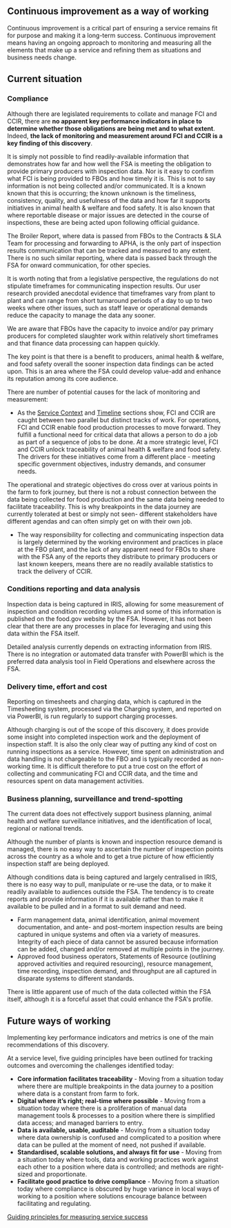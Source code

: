 ## Continuous improvement as a way of working

Continuous improvement is a critical part of ensuring a service remains fit for purpose and making it a long-term success. Continuous improvement means having an ongoing approach to monitoring and measuring all the elements that make up a service and refining them as situations and business needs change.

## Current situation
### Compliance
Although there are legislated requirements to collate and manage FCI and CCIR, there are **no apparent key performance indicators in place to determine whether those obligations are being met and to what extent**. Indeed, **the lack of monitoring and measurement around FCI and CCIR is a key finding of this discovery**. 

It is simply not possible to find readily-available information that demonstrates how far and how well the FSA is meeting the obligation to provide primary producers with inspection data. Nor is it easy to confirm what FCI is being provided to FBOs and how timely it is. This is not to say information is not being collected and/or communicated. It is a known known that this is occurring; the known unknown is the timeliness, consistency, quality, and usefulness of the data and how far it supports initiatives in animal health & welfare and food safety. It is also known that where reportable disease or major issues are detected in the course of inspections, these are being acted upon following official guidance.

The Broiler Report, where data is passed from FBOs to the Contracts & SLA Team for processing and forwarding to APHA, is the only part of inspection results communication that can be tracked and measured to any extent. There is no such similar reporting, where data is passed back through the FSA for onward communication, for other species.

It is worth noting that from a legislative perspective, the regulations do not stipulate timeframes for communicating inspection results. Our user research provided anecdotal evidence that timeframes vary from plant to plant and can range from short turnaround periods of a day to up to two weeks where other issues, such as staff leave or operational demands reduce the capacity to manage the data any sooner. 

We are aware that FBOs have the capacity to invoice and/or pay primary producers for completed slaughter work within relatively short timeframes and that finance data processing can happen quickly.

The key point is that there is a benefit to producers, animal health & welfare, and food safety overall the sooner inspection data findings can be acted upon. This is an area where the FSA could develop value-add and enhance its reputation among its core audience.

There are number of potential causes for the lack of monitoring and measurement:
* As the [Service Context](https://github.com/notbinary/fsa-fci-ccir/wiki/service-context) and [Timeline](https://github.com/notbinary/fsa-fci-ccir/wiki/service-timeline) sections show, FCI and CCIR are caught between two parallel but distinct tracks of work. For operations, FCI and CCIR enable food production processes to move forward. They fulfill a functional need for critical data that allows a person to do a job as part of a sequence of jobs to be done. At a more strategic level, FCI and CCIR unlock traceability of animal health & welfare and food safety. The drivers for these initiatives come from a different place - meeting specific government objectives, industry demands, and consumer needs. 

The operational and strategic objectives do cross over at various points in the farm to fork journey, but there is not a robust connection between the data being collected for food production and the same data being needed to facilitate traceability. This is why breakpoints in the data journey are currently tolerated at best or simply not seen- different stakeholders have different agendas and can often simply get on with their own job.

* The way responsibility for collecting and communicating inspection data is largely determined by the working environment and practices in place at the FBO plant, and the lack of any apparent need for FBOs to share with the FSA any of the reports they distribute to primary producers or last known keepers, means there are no readily available statistics to track the delivery of CCIR.

### Conditions reporting and data analysis
Inspection data is being captured in IRIS, allowing for some measurement of inspection and condition recording volumes and some of this information is published on the food.gov website by the FSA. However, it has not been clear that there are any processes in place for leveraging and using this data within the FSA itself.

Detailed analysis currently depends on extracting information from IRIS. There is no integration or automated data transfer with PowerBI which is the preferred data analysis tool in Field Operations and elsewhere across the FSA. 

### Delivery time, effort and cost
Reporting on timesheets and charging data, which is captured in the Timesheeting system, processed via the Charging system, and reported on via PowerBI, is run regularly to support charging processes. 

Although charging is out of the scope of this discovery, it does provide some insight into completed inspection work and the deployment of inspection staff. It is also the only clear way of putting any kind of cost on running inspections as a service. However, time spent on administration and data handling is not chargeable to the FBO and is typically recorded as non-working time. It is difficult therefore to put a true cost on the effort of collecting and communicating FCI and CCIR data, and the time and resources spent on data management activities. 

### Business planning, surveillance and trend-spotting
The current data does not effectively support business planning, animal health and welfare surveillance initiatives, and the identification of local, regional or national trends. 

Although the number of plants is known and inspection resource demand is managed, there is no easy way to ascertain the number of inspection points across the country as a whole and to get a true picture of how efficiently inspection staff are being deployed. 

Although conditions data is being captured and largely centralised in IRIS, there is no easy way to pull, manipulate or re-use the data, or to make it readily available to audiences outside the FSA. The tendency is to create reports and provide information if it is available rather than to make it available to be pulled and in a format to suit demand and need. 

* Farm management data, animal identification, animal movement documentation, and ante- and post-mortem inspection results are being captured in unique systems and often via a variety of measures. Integrity of each piece of data cannot be assured because information can be added, changed and/or removed at multiple points in the journey.
* Approved food business operators, Statements of Resource (outlining approved activities and required resourcing), resource management, time recording, inspection demand, and throughput are all captured in disparate systems to different standards.

There is little apparent use of much of the data collected within the FSA itself, although it is a forceful asset that could enhance the FSA's profile.

## Future ways of working

Implementing key performance indicators and metrics is one of the main recommendations of this discovery.

At a service level, five guiding principles have been outlined for tracking outcomes and overcoming the challenges identified today:

* **Core information facilitates traceability** - Moving from a situation today where there are multiple breakpoints in the data journey to a position where data is a constant from farm to fork.
* **Digital where it’s right; real-time where possible** - Moving from a situation today where there is a proliferation of manual data management tools & processes to a position where there is simplified data access; and managed barriers to entry.
* **Data is available, usable, auditable** - Moving from a situation today where data ownership is confused and complicated to a position where data can be pulled at the moment of need, not pushed if available.
* **Standardised, scalable solutions, and always fit for use** - Moving from a situation today where tools, data and working practices work against each other to a position where data is controlled; and methods are right-sized and proportionate.
* **Facilitate good practice to drive compliance** - Moving from a situation today where compliance is obscured by huge variance in local ways of working to a position where solutions encourage balance between facilitating and regulating.


[Guiding principles for measuring service success](https://drive.google.com/open?id=1YoxYIlVIrzd1OCSzShDInRP84ks7W3qo)